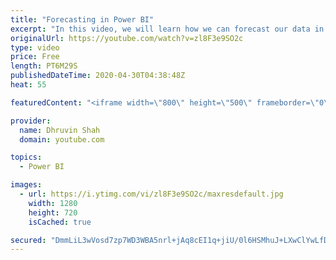 ```yaml
---
title: "Forecasting in Power BI"
excerpt: "In this video, we will learn how we can forecast our data in Power BI. We will be discussing which visualization supports forecasting in Power BI. We can perform forecasting with a Line chart in Power BI.  In this video, we have taken an example of a real-life scenario to forecast our data.  Stay Connected"
originalUrl: https://youtube.com/watch?v=zl8F3e9SO2c
type: video
price: Free
length: PT6M29S
publishedDateTime: 2020-04-30T04:38:48Z
heat: 55

featuredContent: "<iframe width=\"800\" height=\"500\" frameborder=\"0\" src=\"https://www.youtube.com/embed/zl8F3e9SO2c\" allow=\"accelerometer; autoplay; encrypted-media; gyroscope; picture-in-picture\" allowfullscreen></iframe>"

provider:
  name: Dhruvin Shah
  domain: youtube.com

topics:
  - Power BI

images:
  - url: https://i.ytimg.com/vi/zl8F3e9SO2c/maxresdefault.jpg
    width: 1280
    height: 720
    isCached: true

secured: "DmmLiL3wVosd7zp7WD3WBA5nrl+jAq8cEI1q+jiU/0l6HSMhuJ+LXwClYwLfDg830Hm3m7HfXvv9/93FmrQMAqpIRnM255TV0rwp+/C45IePjrd9wIelNh4SkkK8De8kxpQxwKj/fDNSMN14Z6u7ocdfVO2X4bu6uN55LKn3sLidWPyoJ8i5n0LclJqOUM50I45OR1/5OXaKym5+I1nK8IU8vlKKMVH607DmXnRYpPcbVycxUxdcPC7cEv9EP3yEARoTWe4VYdXkDN04quoDZJu87C7FttZZWt83TbRfPhN026fPDXmGtwNIHPU+X1/kRfewfo5/xaF+V4dcAom8MXUH+Wx/hcY/XIiyNNfQ1j2IzHDqDnx0AMzdOUNqFXRzQlShWFwiQTfth2AR/OvFT+Zpfh0HjZhjBfBP05+ijNA=;R0D58iVTPZU4/XE5DBYoCA=="
---
```


